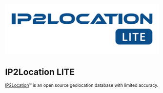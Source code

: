 ![./doc/logo.png](./doc/logo.png)

# IP2Location LITE

[IP2Location](https://lite.ip2location.com)™ is an open source geolocation database with limited accuracy.